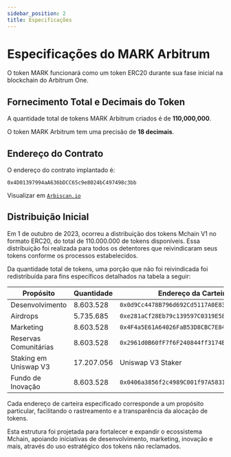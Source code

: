 ```yaml
---
sidebar_position: 2
title: Especificações
---
```


# Especificações do MARK Arbitrum

O token MARK funcionará como um token ERC20 durante sua fase inicial na blockchain do Arbitrum One.

## Fornecimento Total e Decimais do Token

A quantidade total de tokens MARK Arbitrum criados é de **110,000,000**.

O token MARK Arbitrum tem uma precisão de **18 decimais**.

## Endereço do Contrato

O endereço do contrato implantado é:

```
0x4D01397994aA636bDCC65c9e8024bC497498c3bb
```

Visualizar em [`Arbiscan.io`](https://arbiscan.io/token/0x4D01397994aA636bDCC65c9e8024bC497498c3bb)


## Distribuição Inicial

Em 1 de outubro de 2023, ocorreu a distribuição dos tokens Mchain V1 no formato ERC20, do total de 110.000.000 de tokens disponíveis. Essa distribuição foi realizada para todos os detentores que reivindicaram seus tokens conforme os processos estabelecidos.

Da quantidade total de tokens, uma porção que não foi reivindicada foi redistribuída para fins específicos detalhados na tabela a seguir:

| Propósito               | Quantidade  | Endereço da Carteira                       |
|-------------------------|-------------|--------------------------------------------|
| Desenvolvimento         | 8.603.528   | `0x0d9Cc4478B796d692Cd5117A0E836c0d00869FaE` |
| Airdrops                | 5.735.685   | `0xe281aCf28Eb79c139597C0319E585Df0944B5901` |
| Marketing               | 8.603.528   | `0x4F4a5E61A64026FaB53D8CBC7E84AD1D06d51EEC` |
| Reservas Comunitárias   | 8.603.528   | `0x2961d0B60fF7f6F240844ff3174E41f6C646f3f8` |
| Staking em Uniswap V3   | 17.207.056  | Uniswap V3 Staker                           |
| Fundo de Inovação       | 8.603.528   | `0x0406a3856f2c4989C001f97A5831B48212C23E68` |

Cada endereço de carteira especificado corresponde a um propósito particular, facilitando o rastreamento e a transparência da alocação de tokens.

Esta estrutura foi projetada para fortalecer e expandir o ecossistema Mchain, apoiando iniciativas de desenvolvimento, marketing, inovação e mais, através do uso estratégico dos tokens não reclamados.